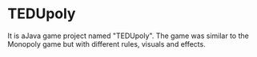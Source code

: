 # TEDUpoly
It is aJava game project named "TEDUpoly". The game was similar to the Monopoly game but with different rules, visuals and effects.
